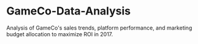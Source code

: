 # GameCo-Data-Analysis
Analysis of GameCo's sales trends, platform performance, and marketing budget allocation to maximize ROI in 2017.
